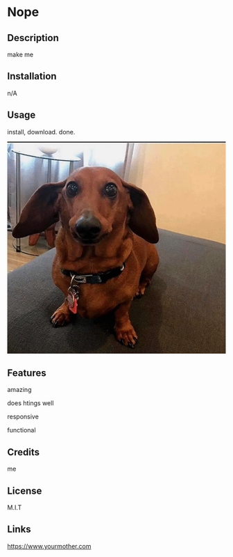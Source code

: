 # Nope

## Description

make me

## Installation

n/A

## Usage

install, download. done.

  ![amongu s](./readmefiles/jumsoi.gif/)
    
## Features


  amazing
    
  does htings well
    
  responsive
    
  functional
    
  ## Credits

  me

  ## License

  M.I.T

  ## Links

  https://www.yourmother.com
  